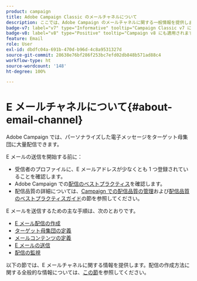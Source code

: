 ```yaml
---
product: campaign
title: Adobe Campaign Classic のメールチャネルについて
description: ここでは、Adobe Campaign のメールチャネルに関する一般情報を提供します。
badge-v7: label="v7" type="Informative" tooltip="Campaign Classic v7 に適用されます"
badge-v8: label="v8" type="Positive" tooltip="Campaign v8 にも適用されます"
feature: Email
role: User
exl-id: dbdfc04a-691b-470d-b96d-4c8a9531327d
source-git-commit: 28638e76bf286f253bc7efd02db848b571ad88c4
workflow-type: ht
source-wordcount: '148'
ht-degree: 100%

---
```


# E メールチャネルについて{#about-email-channel}

Adobe Campaign では、パーソナライズした電子メッセージをターゲット母集団に大量配信できます。

E メールの送信を開始する前に：

* 受信者のプロファイルに、E メールアドレスが少なくとも 1 つ登録されていることを確認します。
* Adobe Campaign での[配信のベストプラクティス](delivery-best-practices.md)を確認します。
* 配信品質の詳細については、[Campaign での配信品質の管理](about-deliverability.md)および[配信品質のベストプラクティスガイド](https://experienceleague.adobe.com/docs/deliverability-learn/deliverability-best-practice-guide/introduction.html?lang=ja)の節を参照してください。

E メールを送信するための主な手順は、次のとおりです。

* [E メール配信の作成](creating-an-email-delivery.md)
* [ターゲット母集団の定義](steps-defining-the-target-population.md)
* [メールコンテンツの定義](defining-the-email-content.md)
* [E メールの送信](sending-messages.md)
* [配信の監視](about-delivery-monitoring.md)

以下の節では、E メールチャネルに関する情報を提供します。配信の作成方法に関する全般的な情報については、[この節](steps-about-delivery-creation-steps.md)を参照してください。
